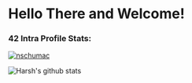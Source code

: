 # Hello There and Welcome!



<h3 align="left">42 Intra Profile Stats:</h3>
<p>
<a href="https://profile.intra.42.fr/users/nschumac"><img src="https://1337-readme.vercel.app/api/profile?cursus=42cursus&dark=true&leet_logo=hide&login=nschumac" alt="nschumac" /></a></p>

![Harsh's github stats](https://github-readme-stats.vercel.app/api?username=nschumac&hide=[%22issues%22]&show_icons=true)
